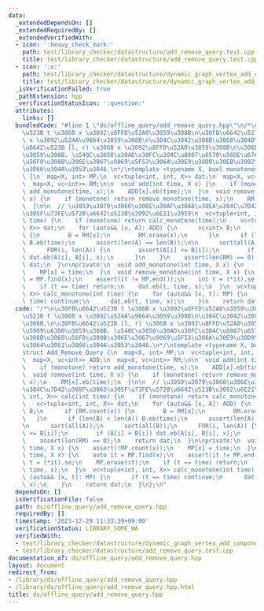 ```yaml
---
data:
  _extendedDependsOn: []
  _extendedRequiredBy: []
  _extendedVerifiedWith:
  - icon: ':heavy_check_mark:'
    path: test/library_checker/datastructure/add_remove_query.test.cpp
    title: test/library_checker/datastructure/add_remove_query.test.cpp
  - icon: ':x:'
    path: test/library_checker/datastructure/dynamic_graph_vertex_add_component_sum.test.cpp
    title: test/library_checker/datastructure/dynamic_graph_vertex_add_component_sum.test.cpp
  _isVerificationFailed: true
  _pathExtension: hpp
  _verificationStatusIcon: ':question:'
  attributes:
    links: []
  bundledCode: "#line 1 \"ds/offline_query/add_remove_query.hpp\"\n/*\n\u30FB\u6642\
    \u523B t \u306B x \u3092\u8FFD\u52A0\u3059\u308B\n\u30FB\u6642\u523B t \u306B\
    \ x \u3092\u524A\u9664\u3059\u308B\n\u304C\u3042\u308B\u3068\u304D\u306B,\n\u30FB\
    \u6642\u523B [l, r) \u306B x \u3092\u8FFD\u52A0\u3059\u308B\n\u306B\u5909\u63DB\
    \u3059\u308B. \u540C\u3058\u30AD\u30FC\u304C\u8907\u6570\u56DE\u6765\u308B\u3068\
    \u56F0\u308B\u306E\u3067\u9069\u5F53\u306A\u30E9\u30D9\u30EB\u3092\u3064\u3051\
    \u3066\u304A\u3053\u3046.\n*/\ntemplate <typename X, bool monotone>\nstruct Add_Remove_Query\
    \ {\n  map<X, int> MP;\n  vc<tuple<int, int, X>> dat;\n  map<X, vc<int>> ADD;\n\
    \  map<X, vc<int>> RM;\n\n  void add(int time, X x) {\n    if (monotone) return\
    \ add_monotone(time, x);\n    ADD[x].eb(time);\n  }\n  void remove(int time, X\
    \ x) {\n    if (monotone) return remove_monotone(time, x);\n    RM[x].eb(time);\n\
    \  }\n\n  // \u3059\u3079\u3066\u306E\u30AF\u30A8\u30EA\u304C\u7D42\u308F\u3063\
    \u305F\u73FE\u5728\u6642\u523B\u3092\u6E21\u3059\n  vc<tuple<int, int, X>> calc(int\
    \ time) {\n    if (monotone) return calc_monotone(time);\n    vc<tuple<int, int,\
    \ X>> dat;\n    for (auto&& [x, A]: ADD) {\n      vc<int> B;\n      if (RM.count(x))\
    \ {\n        B = RM[x];\n        RM.erase(x);\n      }\n      if (len(B) < len(A))\
    \ B.eb(time);\n      assert(len(A) == len(B));\n\n      sort(all(A));\n      sort(all(B));\n\
    \      FOR(i, len(A)) {\n        assert(A[i] <= B[i]);\n        if (A[i] < B[i])\
    \ dat.eb(A[i], B[i], x);\n      }\n    }\n    assert(len(RM) == 0);\n    return\
    \ dat;\n  }\n\nprivate:\n  void add_monotone(int time, X x) {\n    assert(!MP.count(x));\n\
    \    MP[x] = time;\n  }\n  void remove_monotone(int time, X x) {\n    auto it\
    \ = MP.find(x);\n    assert(it != MP.end());\n    int t = (*it).se;\n    MP.erase(it);\n\
    \    if (t == time) return;\n    dat.eb(t, time, x);\n  }\n  vc<tuple<int, int,\
    \ X>> calc_monotone(int time) {\n    for (auto&& [x, t]: MP) {\n      if (t ==\
    \ time) continue;\n      dat.eb(t, time, x);\n    }\n    return dat;\n  }\n};\n"
  code: "/*\n\u30FB\u6642\u523B t \u306B x \u3092\u8FFD\u52A0\u3059\u308B\n\u30FB\u6642\
    \u523B t \u306B x \u3092\u524A\u9664\u3059\u308B\n\u304C\u3042\u308B\u3068\u304D\
    \u306B,\n\u30FB\u6642\u523B [l, r) \u306B x \u3092\u8FFD\u52A0\u3059\u308B\n\u306B\
    \u5909\u63DB\u3059\u308B. \u540C\u3058\u30AD\u30FC\u304C\u8907\u6570\u56DE\u6765\
    \u308B\u3068\u56F0\u308B\u306E\u3067\u9069\u5F53\u306A\u30E9\u30D9\u30EB\u3092\
    \u3064\u3051\u3066\u304A\u3053\u3046.\n*/\ntemplate <typename X, bool monotone>\n\
    struct Add_Remove_Query {\n  map<X, int> MP;\n  vc<tuple<int, int, X>> dat;\n\
    \  map<X, vc<int>> ADD;\n  map<X, vc<int>> RM;\n\n  void add(int time, X x) {\n\
    \    if (monotone) return add_monotone(time, x);\n    ADD[x].eb(time);\n  }\n\
    \  void remove(int time, X x) {\n    if (monotone) return remove_monotone(time,\
    \ x);\n    RM[x].eb(time);\n  }\n\n  // \u3059\u3079\u3066\u306E\u30AF\u30A8\u30EA\
    \u304C\u7D42\u308F\u3063\u305F\u73FE\u5728\u6642\u523B\u3092\u6E21\u3059\n  vc<tuple<int,\
    \ int, X>> calc(int time) {\n    if (monotone) return calc_monotone(time);\n \
    \   vc<tuple<int, int, X>> dat;\n    for (auto&& [x, A]: ADD) {\n      vc<int>\
    \ B;\n      if (RM.count(x)) {\n        B = RM[x];\n        RM.erase(x);\n   \
    \   }\n      if (len(B) < len(A)) B.eb(time);\n      assert(len(A) == len(B));\n\
    \n      sort(all(A));\n      sort(all(B));\n      FOR(i, len(A)) {\n        assert(A[i]\
    \ <= B[i]);\n        if (A[i] < B[i]) dat.eb(A[i], B[i], x);\n      }\n    }\n\
    \    assert(len(RM) == 0);\n    return dat;\n  }\n\nprivate:\n  void add_monotone(int\
    \ time, X x) {\n    assert(!MP.count(x));\n    MP[x] = time;\n  }\n  void remove_monotone(int\
    \ time, X x) {\n    auto it = MP.find(x);\n    assert(it != MP.end());\n    int\
    \ t = (*it).se;\n    MP.erase(it);\n    if (t == time) return;\n    dat.eb(t,\
    \ time, x);\n  }\n  vc<tuple<int, int, X>> calc_monotone(int time) {\n    for\
    \ (auto&& [x, t]: MP) {\n      if (t == time) continue;\n      dat.eb(t, time,\
    \ x);\n    }\n    return dat;\n  }\n};\n"
  dependsOn: []
  isVerificationFile: false
  path: ds/offline_query/add_remove_query.hpp
  requiredBy: []
  timestamp: '2023-12-29 11:33:39+09:00'
  verificationStatus: LIBRARY_SOME_WA
  verifiedWith:
  - test/library_checker/datastructure/dynamic_graph_vertex_add_component_sum.test.cpp
  - test/library_checker/datastructure/add_remove_query.test.cpp
documentation_of: ds/offline_query/add_remove_query.hpp
layout: document
redirect_from:
- /library/ds/offline_query/add_remove_query.hpp
- /library/ds/offline_query/add_remove_query.hpp.html
title: ds/offline_query/add_remove_query.hpp
---
```


